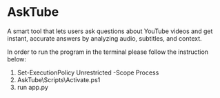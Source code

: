 # AskTube
A smart tool that lets users ask questions about YouTube videos and get instant, accurate answers by analyzing audio, subtitles, and context.

In order to run the program in the terminal please follow the instruction below:
1) Set-ExecutionPolicy Unrestricted -Scope Process
2) AskTube\Scripts\Activate.ps1
3) run app.py